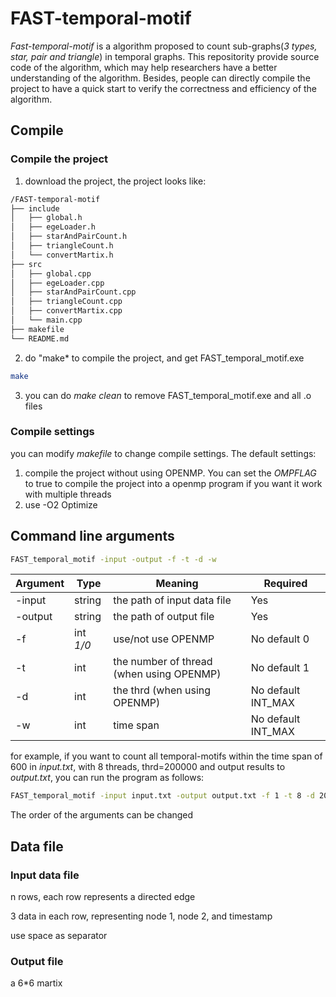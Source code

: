 # FAST-temporal-motif
*Fast-temporal-motif* is a algorithm proposed to count sub-graphs(*3 types, star, pair and triangle*) in temporal graphs. This repositority provide source code of the algorithm, which may help researchers have a better understanding of the algorithm. Besides, people can directly compile the project to have a quick start to verify the correctness and efficiency of the algorithm.

## Compile
### Compile the project
1. download the project, the project looks like:
```bash
/FAST-temporal-motif
├── include
│   ├── global.h
│   ├── egeLoader.h
│   ├── starAndPairCount.h
│   ├── triangleCount.h
│   └── convertMartix.h
├── src
│   ├── global.cpp
│   ├── egeLoader.cpp
│   ├── starAndPairCount.cpp
│   ├── triangleCount.cpp
│   ├── convertMartix.cpp
│   └── main.cpp
├── makefile
└── README.md
```
2. do "make* to compile the project, and get FAST_temporal_motif.exe
```bash
make
```
3. you can do *make clean* to remove FAST_temporal_motif.exe and all .o files
### Compile settings
you can modify *makefile* to change compile settings. The default settings:
1. compile the project without using OPENMP. You can set the *OMPFLAG* to true to compile the project into a openmp program if you want it work with multiple threads
2. use -O2 Optimize

## Command line arguments
```bash
FAST_temporal_motif -input -output -f -t -d -w
```
| Argument | Type      | Meaning                                                           | Required                   |
|----------- |----------|--------------------------------------------------|----------------------|
| -input       | string     | the path of input data file                                 | Yes                            |
| -output    | string      | the path of output file                                      | Yes                            |
| -f              | int *1/0* | use/not use OPENMP                                       | No default 0             |
| -t              | int           | the number of thread (when using OPENMP) |  No default 1              |
| -d             | int          | the thrd (when using OPENMP)                        | No default INT_MAX |
| -w            | int           | time span                                                          | No default INT_MAX |
for example, if you want to count all temporal-motifs within the time span of 600 in *input.txt*, with 8 threads, thrd=200000 and output results to *output.txt*, you can run the program as follows:
```bash
FAST_temporal_motif -input input.txt -output output.txt -f 1 -t 8 -d 200000 -w 600
```
The order of the arguments can be changed

## Data file
### Input data file
n rows, each row represents a directed edge

3 data in each row, representing node 1, node 2, and timestamp

use space as separator
### Output file
a 6*6 martix
